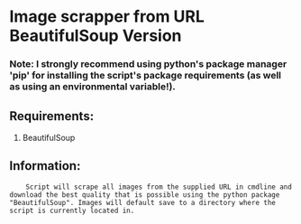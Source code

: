 # Image scrapper from URL BeautifulSoup Version

### Note: I strongly recommend using python's package manager 'pip' for installing the script's package requirements (as well as using an environmental variable!).

## Requirements:
   1. BeautifulSoup

## Information:
```
    Script will scrape all images from the supplied URL in cmdline and download the best quality that is possible using the python package "BeautifulSoup". Images will default save to a directory where the script is currently located in.
```
